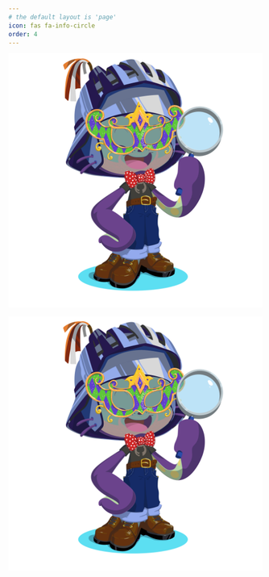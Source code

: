 ```yaml
---
# the default layout is 'page'
icon: fas fa-info-circle
order: 4
---
```

![octocat](https://raw.githubusercontent.com/brain246/brain246.github.io/6c97d8452d28ee3a58e7803f17dfb27cd079e675/_images/octocat-1665201955792.png "octocat")
              
![octocat][logo]

[logo]: https://raw.githubusercontent.com/brain246/brain246.github.io/6c97d8452d28ee3a58e7803f17dfb27cd079e675/_images/octocat-1665201955792.png "octocat"
              
